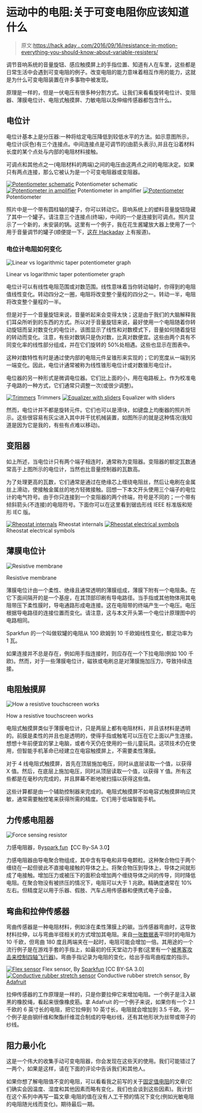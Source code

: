 # 运动中的电阻:关于可变电阻你应该知道什么

> 原文:[https://hack aday . com/2016/09/16/resistance-in-motion-everything-you-should-know-about-variable-resisters/](https://hackaday.com/2016/09/16/resistance-in-motion-everything-you-should-know-about-variable-resistors/)

调节音响系统的音量旋钮、感应触摸屏上的手指位置、知道有人在车里，这些都是日常生活中会遇到可变电阻的例子。改变电阻的能力意味着相互作用的能力，这就是为什么可变电阻装置在许多事物中被发现。

原理是一样的，但是一伏电压有很多种分割方式。让我们来看看旋转电位计、变阻器、薄膜电位计、电阻式触摸屏、力敏电阻以及伸缩传感器都包含什么。

## 电位计

电位计基本上是分压器:一种将给定电压降低到较低水平的方法。如示意图所示，电位计(灰色)有三个连接点。中间连接点是可调节的(由箭头表示),并且在沿着材料长度的某个点处与内部的电阻材料接触。

可调点和其他点之一(电阻材料的两端)之间的电压由这两点之间的电阻决定。如果只有两点连接，那么它被认为是一个可变电阻器或变阻器。

 [![Potentiometer schematic](../Images/0925e59bd05bbdfd8756e51af4f26fea.png "Potentiometer schematic")](https://hackaday.com/2016/09/16/resistance-in-motion-everything-you-should-know-about-variable-resistors/how_potentiometer_works_in_schematic/) Potentiometer schematic [![Potentiometer in amplifier](../Images/01a166461b544cd57a9df7329aeb0c93.png "Potentiometer in amplifier")](https://hackaday.com/2016/09/16/resistance-in-motion-everything-you-should-know-about-variable-resistors/potentiometer_in_amplifier/) Potentiometer in amplifier [![Potentiometer](../Images/aef21008aefab72cbca43e95dc077f83.png "Potentiometer")](https://hackaday.com/2016/09/16/resistance-in-motion-everything-you-should-know-about-variable-resistors/potentiometer/) Potentiometer

照片中是一个带有圆柱轴的罐子，你可以转动它。音响系统上的塑料音量旋钮隐藏了其中一个罐子。请注意三个连接点(终端)，中间的一个是连接到可调点。照片显示了一个新的，未安装的锅。这里有一个例子，我在花生酱罐放大器上使用了一个用于音量调节的罐子(顺便提一下，[这在 Hackaday](http://hackaday.com/2013/08/11/a-crystal-radio-amplifier-in-a-jar/) 上有报道)。

### 电位计电阻如何变化

![Linear vs logarithmic taper potentiometer graph](../Images/9de9ee67fe5c9dae70657d8c1c97b90e.png)

Linear vs logarithmic taper potentiometer graph

电位计可以有线性电阻范围或对数范围。线性意味着当你转动轴时，你得到的电阻值线性变化。转动四分之一圈，电阻将改变整个量程的四分之一。转动一半，电阻将改变整个量程的一半。

但是对于一个音量旋钮来说，音量听起来会变得太快；这是由于我们的大脑解释我们耳朵所听到的东西的方式。所以对于音量旋钮来说，最好使用一个电阻随着你转动旋钮而呈对数变化的电位计。该图显示了线性和对数模式下，音量如何随着旋钮的转动而变化。注意，有些对数锅只是伪对数，比真对数便宜。这些由两个具有不同变化率的线性部分组成，并在它们旋转的 50%处相遇。这些也显示在图表中。

这种对数特性有时是通过使内部的电阻元件呈锥形来实现的；它的宽度从一端到另一端变化。因此，电位计通常被称为线性锥形电位计或对数锥形电位计。

电位器的另一种形式是微调电位器。它们比上面的小，用在电路板上。作为校准电子电路的一种方式，它们通常只调整一次(或很少调整)。

 [![Trimmers](../Images/913b8bc5b174cea177237daeda9c925e.png "Trimmers")](https://hackaday.com/2016/09/16/resistance-in-motion-everything-you-should-know-about-variable-resistors/trimmers_trimpots_12_board_mounted_potentiometers/) Trimmers [![Equalizer with sliders](../Images/4130ef6bb3a1cffd9a47ffbc069d9f00.png "Equalizer with sliders")](https://hackaday.com/2016/09/16/resistance-in-motion-everything-you-should-know-about-variable-resistors/equalizer_with_sliders_potentiometers/) Equalizer with sliders

然而，电位计并不都是旋转元件。它们也可以是滑块，如键盘上均衡器的照片所示。这些很容易有灰尘进入其中并干扰机械装置，如图所示的就是这种情况(我知道是因为它是我的，有些有点难以移动)。

## 变阻器

如上所述，当电位计只有两个端子相连时，通常称为变阻器。变阻器的额定瓦数通常高于上图所示的电位计，当然也比音量控制器的瓦数高。

为了处理更高的瓦数，它们通常是通过在绝缘芯上缠绕电阻丝，然后让电刷在金属丝上滑动，使接触金属丝的地方轻微接触。回想一下本文开头使用三个端子的电位计的电气符号。由于你只连接到一个变阻器的两个终端，符号是不同的；一个带有倾斜箭头(不连接)的电阻符号。下面你可以在这里看到锯齿形线 IEEE 标准版和矩形 IEC 版。

 [![Rheostat internals](../Images/52d3677d250518be7c23e295a17f272f.png "Rheostat internals")](https://hackaday.com/2016/09/16/resistance-in-motion-everything-you-should-know-about-variable-resistors/rheostat_1024px-pot1/) Rheostat internals [![Rheostat electrical symbols](../Images/0247152db2bf7321c89b3cc5ffc438a1.png "Rheostat electrical symbols")](https://hackaday.com/2016/09/16/resistance-in-motion-everything-you-should-know-about-variable-resistors/rheostat_electrical_symbols/) Rheostat electrical symbols

## 薄膜电位计

![Resistive membrane](../Images/69a4672d0ad4b7d28473e3624b92b8a7.png)

Resistive membrane

薄膜电位计由一个柔性、绝缘且通常透明的薄膜组成，薄膜下附有一个电阻条。在它下面间隔开的是一个基座，在其顶部印刷有导电路径。当手指或其他物体用其电阻带压下柔性膜时，导电通路形成电连接。这在电阻带的终端产生一个电压。电压根据导电路径的连接位置而变化。请注意，这与本文开头第一个电位计原理图中的电路相同。

Sparkfun 的一个叫做软罐的电阻从 100 欧姆到 10 千欧姆线性变化，额定功率为 1 瓦。

如果连接并不总是存在，例如用手指连接时，则应存在一个下拉电阻(例如 100 千欧)。然而，对于一些薄膜电位计，磁铁或电刷总是对薄膜施加压力，导致持续连接。

## 电阻触摸屏

![How a resistive touchscreen works](../Images/d2a9c5d7ed82f47538f600d5c26fd4b8.png)

How a resistive touchscreen works

电阻式触摸屏类似于薄膜电位计，只是两层上都有电阻材料，并且该材料是透明的。前膜是柔性的并且也是透明的，使得手指或触笔可以压在它上面以产生连接。想想十年前便宜的掌上电脑，或者今天仍在使用的一些儿童玩具。这项技术仍在使用，但智能手机革命已经建立在电容触摸屏上，不需要柔性薄膜。

对于 4 线电阻式触摸屏，首先在顶层施加电压，同时从底层读取一个值，以获得 X 值。然后，在底层上施加电压，同时从顶层读取一个值，以获得 Y 值。所有这些都是在毫秒内完成的，并且屏幕不断地被扫描以获得这些值。

这些计算都是由一个辅助控制器来完成的。电阻式触摸屏不如电容式触摸屏响应灵敏，通常需要触控笔来获得所需的精度。它们用于低端智能手机。

## 力传感电阻器

![Force sensing resistor](../Images/136c3c93502de59bb336b5cfc1247009.png)

力感电阻器，By[spark fun](https://www.sparkfun.com/products/9376)【CC By-SA 3.0】

力感电阻器由导电聚合物组成，其中含有导电和非导电颗粒。这种聚合物位于两个缠绕在一起但彼此不直接电接触的导体之上。将聚合物压到导体上，导体之间就形成了电接触。增加压力或被压下的面积会增加两个缠绕导体之间的传导，同时降低电阻。在聚合物没有被挤压的情况下，电阻可以大于 1 兆欧。精确度通常在 10%左右。但精度足以用于乐器、假肢、汽车占用传感器和便携式电子设备。

## 弯曲和拉伸传感器

弯曲传感器是一种电阻材料，例如涂在柔性薄膜上的碳。当传感器弯曲时，这导致材料拉伸，以与弯曲半径相关的方式增加其电阻。来自[一张数据表](https://cdn.sparkfun.com/datasheets/Sensors/ForceFlex/FLEX%20SENSOR%20DATA%20SHEET%202014.pdf)平坦时的电阻为 10 千欧，但弯曲 180 度且两端夹在一起时，电阻可能会增加一倍。其用途的一个流行例子是在游戏手套的手指上，如最初的任天堂动力手套(这里有一个[被黑客攻击来控制四轴飞行器](http://hackaday.com/2016/06/06/power-glove-takes-over-quadcopter-controls/))。弯曲手指记录为电阻的变化，给出手指弯曲程度的指示。

 [![Flex sensor](../Images/3944e08d551df1324467d37da8c7f042.png "Flex sensor")](https://hackaday.com/2016/09/16/resistance-in-motion-everything-you-should-know-about-variable-resistors/flex_sensor_10264-04/) Flex sensor, By [Sparkfun](https://www.sparkfun.com/products/10264) [CC BY-SA 3.0] [![Conductive rubber stretch sensor](../Images/f75d2083707a9af7253401b46d716b9f.png "Conductive rubber stretch sensor")](https://hackaday.com/2016/09/16/resistance-in-motion-everything-you-should-know-about-variable-resistors/stretch_sensor_conductive_rubber_adafruit_519-03/) Conductive rubber stretch sensor, By [Adafruit](https://www.adafruit.com/product/519)

拉伸传感器的工作原理是一样的，只是你要拉伸它来增加电阻。一个例子是注入碳黑的橡胶绳，看起来很像橡皮筋。拿 Adafruit 的一个例子来说，如果你有一个 2.1 千欧的 6 英寸长的电阻，把它拉伸到 10 英寸长，电阻就会增加到 3.5 千欧。另一个例子是由钢纤维和聚酯纤维混合制成的导电纱线，还有其他形状为丝带或带子的纱线。

## 阻力最小化

这是一个伟大的收集手动可变电阻器，你会发现在这些天的使用。我们可能错过了一两个，如果是这样，请在下面的评论中告诉我们和其他人。

如果你想了解电阻值不变的电阻，可以看看我之前写的关于[固定值电阻](http://hackaday.com/2016/09/06/what-is-there-to-know-about-resistors/)的文章(它们确实会因温度、湿度和其他因素而略有变化，我们也会谈到这些因素)。我计划在这个系列中再写一篇文章:电阻的值在没有人工干预的情况下变化(例如光敏电阻的电阻随光线而变化)。期待最后一期。